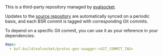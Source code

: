 This is a third-party repository managed by [evalsocket](https://github.com/evalsocket/buf-registry).

Updates to the [source repository](https://github.com/grpc-ecosystem/grpc-gateway) are automatically synced on a periodic basis, and each BSR commit is tagged with corresponding Git commits.

To depend on a specific Git commit, you can use it as your reference in your dependencies:

```yaml
deps:
  - buf.build/ealsocket/protoc-gen-swagger:<GIT_COMMIT_TAG>
```